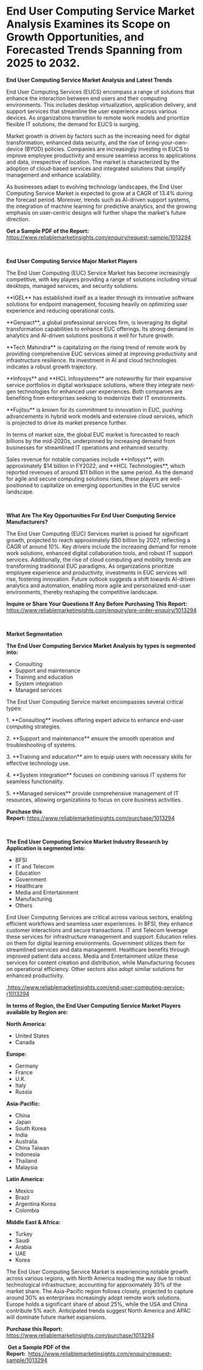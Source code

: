 <p><h1>End User Computing Service Market Analysis Examines its Scope on Growth Opportunities, and Forecasted Trends Spanning from 2025 to 2032.</h1></p><p><strong>End User Computing Service Market Analysis and Latest Trends</strong></p>
<p><p>End User Computing Services (EUCS) encompass a range of solutions that enhance the interaction between end users and their computing environments. This includes desktop virtualization, application delivery, and support services that streamline the user experience across various devices. As organizations transition to remote work models and prioritize flexible IT solutions, the demand for EUCS is surging.</p><p>Market growth is driven by factors such as the increasing need for digital transformation, enhanced data security, and the rise of bring-your-own-device (BYOD) policies. Companies are increasingly investing in EUCS to improve employee productivity and ensure seamless access to applications and data, irrespective of location. The market is characterized by the adoption of cloud-based services and integrated solutions that simplify management and enhance scalability. </p><p>As businesses adapt to evolving technology landscapes, the End User Computing Service Market is expected to grow at a CAGR of 13.4% during the forecast period. Moreover, trends such as AI-driven support systems, the integration of machine learning for predictive analytics, and the growing emphasis on user-centric designs will further shape the market's future direction.</p></p>
<p><strong>Get a Sample PDF of the Report:&nbsp;</strong> <a href="https://www.reliablemarketinsights.com/enquiry/request-sample/1013294?utm_campaign=2643&utm_medium=2&utm_source=Github&utm_content=ia&utm_term=17042025&utm_id=end-user-computing-service">https://www.reliablemarketinsights.com/enquiry/request-sample/1013294</a></p>
<p>&nbsp;</p>
<p><strong>End User Computing Service Major Market Players</strong></p>
<p><p>The End User Computing (EUC) Service Market has become increasingly competitive, with key players providing a range of solutions including virtual desktops, managed services, and security solutions. </p><p>**IGEL** has established itself as a leader through its innovative software solutions for endpoint management, focusing heavily on optimizing user experience and reducing operational costs.</p><p>**Genpact**, a global professional services firm, is leveraging its digital transformation capabilities to enhance EUC offerings. Its strong demand in analytics and AI-driven solutions positions it well for future growth.</p><p>**Tech Mahindra** is capitalizing on the rising trend of remote work by providing comprehensive EUC services aimed at improving productivity and infrastructure resilience. Its investment in AI and cloud technologies indicates a robust growth trajectory.</p><p>**Infosys** and **HCL Infosystems** are noteworthy for their expansive service portfolios in digital workspace solutions, where they integrate next-gen technologies for enhanced user experiences. Both companies are benefiting from enterprises seeking to modernize their IT environments.</p><p>**Fujitsu** is known for its commitment to innovation in EUC, pushing advancements in hybrid work models and extensive cloud services, which is projected to drive its market presence further.</p><p>In terms of market size, the global EUC market is forecasted to reach billions by the mid-2020s, underpinned by increasing demand from businesses for streamlined IT operations and enhanced security.</p><p>Sales revenue for notable companies include **Infosys**, with approximately $14 billion in FY2022, and **HCL Technologies**, which reported revenues of around $11 billion in the same period. As the demand for agile and secure computing solutions rises, these players are well-positioned to capitalize on emerging opportunities in the EUC service landscape.</p></p>
<p>&nbsp;</p>
<p><strong>What Are The Key Opportunities For End User Computing Service Manufacturers?</strong></p>
<p><p>The End User Computing (EUC) Services market is poised for significant growth, projected to reach approximately $50 billion by 2027, reflecting a CAGR of around 10%. Key drivers include the increasing demand for remote work solutions, enhanced digital collaboration tools, and robust IT support services. Additionally, the rise of cloud computing and mobility trends are transforming traditional EUC paradigms. As organizations prioritize employee experience and productivity, investments in EUC services will rise, fostering innovation. Future outlook suggests a shift towards AI-driven analytics and automation, enabling more agile and personalized end-user environments, thereby reshaping the competitive landscape.</p></p>
<p><strong>Inquire or Share Your Questions If Any Before Purchasing This Report:</strong> <a href="https://www.reliablemarketinsights.com/enquiry/pre-order-enquiry/1013294?utm_campaign=2643&utm_medium=2&utm_source=Github&utm_content=ia&utm_term=17042025&utm_id=end-user-computing-service">https://www.reliablemarketinsights.com/enquiry/pre-order-enquiry/1013294</a></p>
<p>&nbsp;</p>
<p><strong>Market Segmentation</strong></p>
<p><strong>The End User Computing Service Market Analysis by types is segmented into:</strong></p>
<p><ul><li>Consulting</li><li>Support and maintenance</li><li>Training and education</li><li>System integration</li><li>Managed services</li></ul></p>
<p><p>The End User Computing Service market encompasses several critical types: </p><p>1. **Consulting** involves offering expert advice to enhance end-user computing strategies. </p><p>2. **Support and maintenance** ensure the smooth operation and troubleshooting of systems. </p><p>3. **Training and education** aim to equip users with necessary skills for effective technology use. </p><p>4. **System integration** focuses on combining various IT systems for seamless functionality. </p><p>5. **Managed services** provide comprehensive management of IT resources, allowing organizations to focus on core business activities.</p></p>
<p><strong>Purchase this Report:&nbsp;</strong><a href="https://www.reliablemarketinsights.com/purchase/1013294?utm_campaign=2643&utm_medium=2&utm_source=Github&utm_content=ia&utm_term=17042025&utm_id=end-user-computing-service">https://www.reliablemarketinsights.com/purchase/1013294</a></p>
<p>&nbsp;</p>
<p><strong>The End User Computing Service Market Industry Research by Application is segmented into:</strong></p>
<p><ul><li>BFSI</li><li>IT and Telecom</li><li>Education</li><li>Government</li><li>Healthcare</li><li>Media and Entertainment</li><li>Manufacturing</li><li>Others</li></ul></p>
<p><p>End User Computing Services are critical across various sectors, enabling efficient workflows and seamless user experiences. In BFSI, they enhance customer interactions and secure transactions. IT and Telecom leverage these services for infrastructure management and support. Education relies on them for digital learning environments. Government utilizes them for streamlined services and data management. Healthcare benefits through improved patient data access. Media and Entertainment utilize these services for content creation and distribution, while Manufacturing focuses on operational efficiency. Other sectors also adopt similar solutions for enhanced productivity.</p></p>
<p><a href="https://www.reliablemarketinsights.com/end-user-computing-service-r1013294?utm_campaign=2643&utm_medium=2&utm_source=Github&utm_content=ia&utm_term=17042025&utm_id=end-user-computing-service">&nbsp;https://www.reliablemarketinsights.com/end-user-computing-service-r1013294</a></p>
<p><strong>In terms of Region, the End User Computing Service Market Players available by Region are:</strong></p>
<p>
    <p> <strong> North America: </strong>
        <ul>
            <li>United States</li>
            <li>Canada</li>
        </ul>
        </p> 
    <p> <strong> Europe: </strong>
        <ul>
            <li>Germany</li>
            <li>France</li>
            <li>U.K.</li>
            <li>Italy</li>
            <li>Russia</li>
        </ul>
        </p> 
    <p> <strong> Asia-Pacific: </strong>
        <ul>
            <li>China</li>
            <li>Japan</li>
            <li>South Korea</li>
            <li>India</li>
            <li>Australia</li>
            <li>China Taiwan</li>
            <li>Indonesia</li>
            <li>Thailand</li>
            <li>Malaysia</li>
        </ul>
        </p> 
    <p> <strong> Latin America: </strong>
        <ul>
            <li>Mexico</li>
            <li>Brazil</li>
            <li>Argentina Korea</li>
            <li>Colombia</li>
        </ul>
        </p> 
    <p> <strong> Middle East & Africa: </strong>
        <ul>
            <li>Turkey</li>
            <li>Saudi</li>
            <li>Arabia</li>
            <li>UAE</li>
            <li>Korea</li>
        </ul>
    </p>
    </p>
<p><p>The End User Computing Service Market is experiencing notable growth across various regions, with North America leading the way due to robust technological infrastructure, accounting for approximately 35% of the market share. The Asia-Pacific region follows closely, projected to capture around 30% as enterprises increasingly adopt remote work solutions. Europe holds a significant share of about 25%, while the USA and China contribute 5% each. Anticipated trends suggest North America and APAC will dominate future market expansions.</p></p>
<p><strong>Purchase this Report: </strong><a href="https://www.reliablemarketinsights.com/purchase/1013294?utm_campaign=2643&utm_medium=2&utm_source=Github&utm_content=ia&utm_term=17042025&utm_id=end-user-computing-service">https://www.reliablemarketinsights.com/purchase/1013294</a></p>
<p>&nbsp;<strong>Get a Sample PDF of the Report:&nbsp;&nbsp;</strong><a href="https://www.reliablemarketinsights.com/enquiry/request-sample/1013294?utm_campaign=2643&utm_medium=2&utm_source=Github&utm_content=ia&utm_term=17042025&utm_id=end-user-computing-service">https://www.reliablemarketinsights.com/enquiry/request-sample/1013294</a></p>
<p><strong></strong></p>
<p><p></p><p></p><p></p></p>